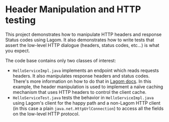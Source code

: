 # Header Manipulation and HTTP testing

This project demonstrates how to manipulate HTTP headers and response Status codes using Lagom. It also demonstrates how to write tests that assert the low-level HTTP dialogue (headers, status codes, etc...) is what you expect. 

The code base contains only two classes of interest:

 * `HelloServiceImpl.java` implements an endpoint which reads requests headers. It also manipulates response headers and status codes. There's more information on how to do that in [Lagom docs](https://www.lagomframework.com/documentation/current/java/ServiceImplementation.html#Handling-headers). In this example, the header manipulation is used to implement a naïve caching mechanism that uses HTTP headers to control the client cache. 
 * `HelloServiceTest.java` tests the behavior in `HelloServiceImpl.java` using Lagom's client for the happy path and a non-Lagom HTTP client (in this case a plain `java.net.HttpUrlConnection`) to access all the fields on the low-level HTTP protocol.  
